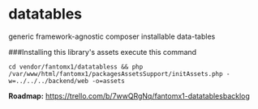 # datatables
generic framework-agnostic composer installable data-tables


###Installing this library's assets
execute this command
```
cd vendor/fantomx1/datatabless && php /var/www/html/fantomx1/packagesAssetsSupport/initAssets.php -w=../../../backend/web -o=assets

```


<b>Roadmap:</b>
https://trello.com/b/7wwQRgNq/fantomx1-datatablesbacklog
